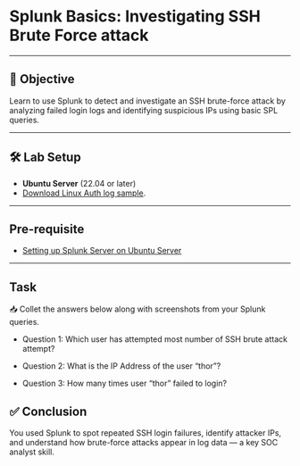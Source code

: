 # Splunk Basics: Investigating SSH Brute Force attack

---

## 🎯 Objective

Learn to use Splunk to detect and investigate an SSH brute-force attack by analyzing failed login logs and identifying suspicious IPs using basic SPL queries.


---

## 🛠️ Lab Setup

- **Ubuntu Server** (22.04 or later)  
- [Download Linux Auth log sample](https://github.com/iamthirumalesh/SOC-Resources/blob/main/Splunk/linux_auth_logs.json).

---

## Pre-requisite

- [Setting up Splunk Server on Ubuntu Server](https://github.com/iamthirumalesh/SOC-Resources/blob/main/Splunk/Setting%20up%20Splunk.md)

---

## Task

📥 Collet the answers below along with screenshots from your Splunk queries.


- Question 1: Which user has attempted most number of SSH brute attack attempt?

- Question 2: What is the IP Address of the user “thor”?

- Question 3: How many times user “thor” failed to login?




## ✅ Conclusion

You used Splunk to spot repeated SSH login failures, identify attacker IPs, and understand how brute-force attacks appear in log data — a key SOC analyst skill.
